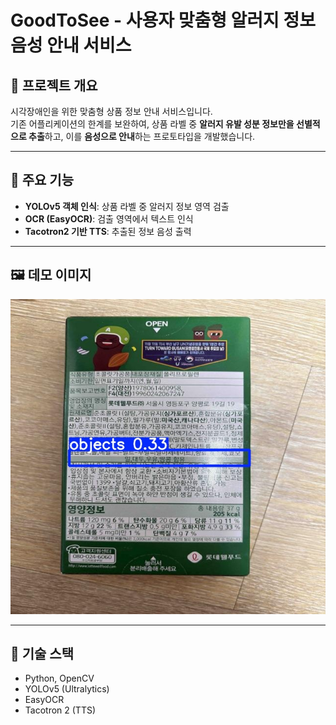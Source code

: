 # GoodToSee - 사용자 맞춤형 알러지 정보 음성 안내 서비스

## 📌 프로젝트 개요
시각장애인을 위한 맞춤형 상품 정보 안내 서비스입니다.  
기존 어플리케이션의 한계를 보완하여, 상품 라벨 중 **알러지 유발 성분 정보만을 선별적으로 추출**하고, 이를 **음성으로 안내**하는 프로토타입을 개발했습니다.

---

## 🎯 주요 기능
- **YOLOv5 객체 인식**: 상품 라벨 중 알러지 정보 영역 검출
- **OCR (EasyOCR)**: 검출 영역에서 텍스트 인식
- **Tacotron2 기반 TTS**: 추출된 정보 음성 출력

---

## 🖼️ 데모 이미지
<img src="IMG_1472_jpeg.rf.7bea4cb10df7148006ef3698631ec1f2.jpg" width="600" />

---

## 🧩 기술 스택
- Python, OpenCV
- YOLOv5 (Ultralytics)
- EasyOCR
- Tacotron 2 (TTS)
